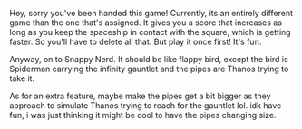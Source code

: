 Hey, sorry you've been handed this game! Currently, its an entirely different game than the one that's assigned. It gives you a score that increases as long as you keep the spaceship in contact with the square, which is getting faster. So you'll have to delete all that. But play it once first! It's fun.

Anyway, on to Snappy Nerd. It should be like flappy bird, except the bird is Spiderman carrying the infinity gauntlet and the pipes are Thanos trying to take it.

As for an extra feature, maybe make the pipes get a bit bigger as they approach to simulate Thanos trying to reach for the gauntlet lol. idk have fun, i was just thinking it might be cool to have the pipes changing size.
